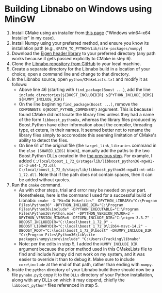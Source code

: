 # Building Libnabo on Windows using MinGW
1. Install CMake using an installer from [this page](https://cmake.org/download/) ("Windows win64-x64 Installer" in my case).
2. Install Numpy using your preferred method, and ensure you know its installation path (e.g., `$PATH_TO_PYTHON/Lib/site-packages/numpy`)
3. Download the [Eigen header library](http://eigen.tuxfamily.org/index.php?title=Main_Page) to your preferred directory (any path works because it gets passed explicitly to CMake in step 6).
3. Clone the [Libnabo repository from GitHub](https://github.com/ethz-asl/libnabo#download) to your local machine.
4. Create a separate directory for the Libnabo build in a location of your choice; open a command line and change to that directory.
5. In the Libnabo source, open `python/CMakeLists.txt` and modify it as follows:
    - Above line 46 (starting with `find_package(Boost ...`), add the line `include_directories(${BOOST_INCLUDEDIR} ${PYTHON_INCLUDE_DIRS} ${NUMPY_INCLUDE_DIR})`
    - On the line beginning `find_package(Boost ...)`, remove the `COMPONENTS ${BOOST_PYTHON_COMPONENT}` argument. This is because I found CMake did not locate the library files unless they had a name of the form `libboost_pythonXx`, whereas the library files produced by Boost.Python have other information about the compiler, threading type, et cetera, in their names. It seemed better not to rename the library files simply to accomodate this seeming limitation of CMake's ability to detect the files.
    - On line 61 of the original file (the `target_link_libraries` command in the `else (SHARED_LIBS)` block), manually add the paths to the two Boost.Python DLLs created in the [the previous step](boostPythonMinGW.md). For example, I added `C:/local/boost_1_72_0/stage/lib/libboost_python36-mgw81-mt-d-x64-1_72.dll C:/local/boost_1_72_0/stage/lib/libboost_python36-mgw81-mt-x64-1_72.dll`. Note that if the path does not contain spaces, then it can be added without quotes.
6. Run the `cmake` command.
    - As with other steps, trial and error may be needed on your part. Nonetheless, here is the command I used for a successful build of Libnabo: `cmake -G "MinGW Makefiles" -DPYTHON_LIBRARY="C:\Program Files\Python36" -DPYTHON_INCLUDE_DIR="C:\Program Files\Python36\include" -DPYTHON_EXECUTABLE="C:\Program Files\Python36\Python.exe" -DPYTHON_VERSION_MAJOR=3 -DPYTHON_VERSION_MINOR=6 -DEIGEN_INCLUDE_DIR="C:\eigen-3.3.7" -DBOOST_INCLUDEDIR="C:\local\boost_1_72_0" -DBOOST_LIBRARYDIR="C:\local\boost_1_72_0\lib64-msvc-14.2" -DBOOST_ROOT="C:\local\boost_1_72_0\boost" -DNUMPY_INCLUDE_DIR "C:\Program Files\Python36\Lib\site-packages\numpy\core\include" "C:\Users\Tracking\libnabo"`
    - Note: per the edits in step 5, I added the `NUMPY_INCLUDE_DIR` argument because the prior method used in this CMakeLists file to find and include Numpy did not work on my system, and it was easier to override it than to debug it. Make sure to include `core\include` at the end of that path, rather than ending with `numpy`.
7. Inside the `python` directory of your Libnabo build there should now be a file `pynabo.pyd`; copy it to the `DLLs` directory of your Python installation, along with any DLLs on which it may depend, chiefly the `libboost_python*` files referenced in step 5.
